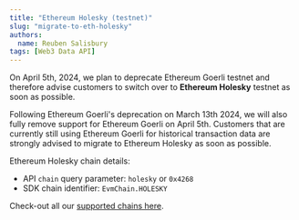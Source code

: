 ```yaml
---
title: "Ethereum Holesky (testnet)"
slug: "migrate-to-eth-holesky"
authors:
  name: Reuben Salisbury
tags: [Web3 Data API]
---
```


On April 5th, 2024, we plan to deprecate Ethereum Goerli testnet and therefore advise customers to switch over to **Ethereum Holesky** testnet as soon as possible. 

<!-- truncate -->

Following Ethereum Goerli's deprecation on March 13th 2024, we will also fully remove support for Ethereum Goerli on April 5th. Customers that are currently still using Ethereum Goerli for historical transaction data are strongly advised to migrate to Ethereum Holesky as soon as possible.

Ethereum Holesky chain details:
- API `chain` query parameter: `holesky` or `0x4268`
- SDK chain identifier: `EvmChain.HOLESKY`

Check-out all our [supported chains here](/supported-chains).
